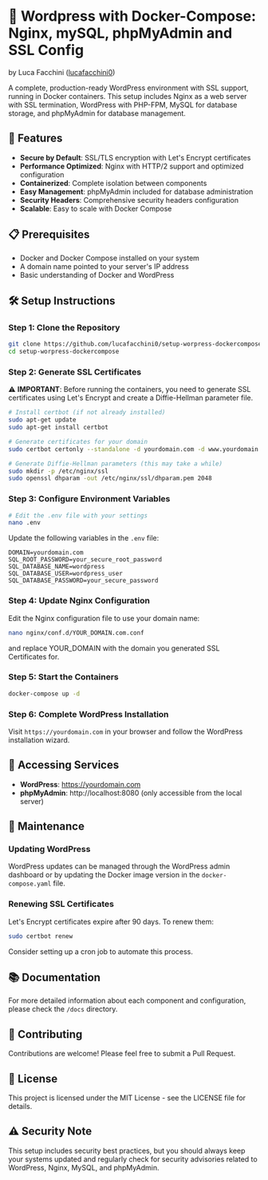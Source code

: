 # 🚀 Wordpress with Docker-Compose: Nginx, mySQL, phpMyAdmin and SSL Config
by Luca Facchini ([lucafacchini0](https://github.com/lucafacchini0))

A complete, production-ready WordPress environment with SSL support, running in Docker containers. This setup includes Nginx as a web server with SSL termination, WordPress with PHP-FPM, MySQL for database storage, and phpMyAdmin for database management.

## 🔐 Features

- **Secure by Default**: SSL/TLS encryption with Let's Encrypt certificates
- **Performance Optimized**: Nginx with HTTP/2 support and optimized configuration
- **Containerized**: Complete isolation between components
- **Easy Management**: phpMyAdmin included for database administration
- **Security Headers**: Comprehensive security headers configuration
- **Scalable**: Easy to scale with Docker Compose

## 📋 Prerequisites

- Docker and Docker Compose installed on your system
- A domain name pointed to your server's IP address
- Basic understanding of Docker and WordPress

## 🛠️ Setup Instructions

### Step 1: Clone the Repository

```bash
git clone https://github.com/lucafacchini0/setup-worpress-dockercompose.git
cd setup-worpress-dockercompose
```

### Step 2: Generate SSL Certificates

⚠️ **IMPORTANT**: Before running the containers, you need to generate SSL certificates using Let's Encrypt and create a Diffie-Hellman parameter file.

```bash
# Install certbot (if not already installed)
sudo apt-get update
sudo apt-get install certbot

# Generate certificates for your domain
sudo certbot certonly --standalone -d yourdomain.com -d www.yourdomain.com

# Generate Diffie-Hellman parameters (this may take a while)
sudo mkdir -p /etc/nginx/ssl
sudo openssl dhparam -out /etc/nginx/ssl/dhparam.pem 2048
```

### Step 3: Configure Environment Variables

```bash
# Edit the .env file with your settings
nano .env
```

Update the following variables in the `.env` file:

```
DOMAIN=yourdomain.com
SQL_ROOT_PASSWORD=your_secure_root_password
SQL_DATABASE_NAME=wordpress
SQL_DATABASE_USER=wordpress_user
SQL_DATABASE_PASSWORD=your_secure_password
```

### Step 4: Update Nginx Configuration

Edit the Nginx configuration file to use your domain name:

```bash
nano nginx/conf.d/YOUR_DOMAIN.com.conf
```

and replace YOUR_DOMAIN with the domain you generated SSL Certificates for.

### Step 5: Start the Containers

```bash
docker-compose up -d
```

### Step 6: Complete WordPress Installation

Visit `https://yourdomain.com` in your browser and follow the WordPress installation wizard.

## 🔧 Accessing Services

- **WordPress**: https://yourdomain.com
- **phpMyAdmin**: http://localhost:8080 (only accessible from the local server)

## 🔄 Maintenance

### Updating WordPress

WordPress updates can be managed through the WordPress admin dashboard or by updating the Docker image version in the `docker-compose.yaml` file.

### Renewing SSL Certificates

Let's Encrypt certificates expire after 90 days. To renew them:

```bash
sudo certbot renew
```

Consider setting up a cron job to automate this process.

## 📚 Documentation

For more detailed information about each component and configuration, please check the `/docs` directory.

## 🤝 Contributing

Contributions are welcome! Please feel free to submit a Pull Request.

## 📜 License

This project is licensed under the MIT License - see the LICENSE file for details.

## ⚠️ Security Note

This setup includes security best practices, but you should always keep your systems updated and regularly check for security advisories related to WordPress, Nginx, MySQL, and phpMyAdmin.
